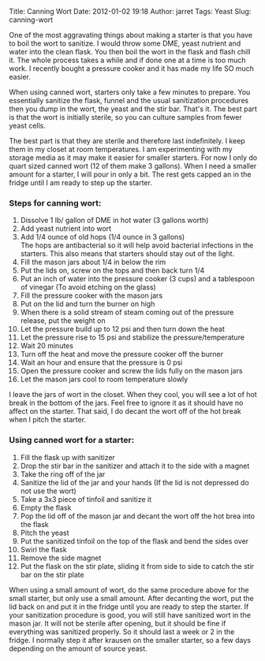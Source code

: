 Title: Canning Wort
Date: 2012-01-02 19:18
Author: jarret
Tags: Yeast
Slug: canning-wort

One of the most aggravating things about making a starter is that you
have to boil the wort to sanitize. I would throw some DME, yeast
nutrient and water into the clean flask. You then boil the wort in the
flask and flash chill it. The whole process takes a while and if done
one at a time is too much work. I recently bought a pressure cooker and
it has made my life SO much easier.

When using canned wort, starters only take a few minutes to prepare. You
essentially sanitize the flask, funnel and the usual
sanitization procedures then you dump in the wort, the yeast and the
stir bar. That's it. The best part is that the wort is initially
sterile, so you can culture samples from fewer yeast cells.

The best part is that they are sterile and therefore last indefinitely.
I keep them in my closet at room temperatures. I am experimenting with
my storage media as it may make it easier for smaller starters. For now
I only do quart sized canned wort (12 of them make 3 gallons). When I
need a smaller amount for a starter, I will pour in only a bit. The rest
gets capped an in the fridge until I am ready to step up the starter.


### Steps for canning wort:

1.  Dissolve 1 lb/ gallon of DME in hot water (3 gallons worth)
2.  Add yeast nutrient into wort
3.  Add 1/4 ounce of old hops (1/4 ounce in 3 gallons)  
    The hops are antibacterial so it will help avoid bacterial
    infections in the starters. This also means that starters should
    stay out of the light.
4.  Fill the mason jars about 1/4 in below the rim
5.  Put the lids on, screw on the tops and then back turn 1/4
6.  Put an inch of water into the pressure cooker (3 cups) and a
    tablespoon of vinegar (To avoid etching on the glass)
7.  Fill the pressure cooker with the mason jars
8.  Put on the lid and turn the burner on high
9.  When there is a solid stream of steam coming out of the pressure
    release, put the weight on
10. Let the pressure build up to 12 psi and then turn down the heat
11. Let the pressure rise to 15 psi and stabilize the
    pressure/temperature
12. Wait 20 minutes
13. Turn off the heat and move the pressure cooker off the burner
14. Wait an hour and ensure that the pressure is 0 psi
15. Open the pressure cooker and screw the lids fully on the mason jars
16. Let the mason jars cool to room temperature slowly


I leave the jars of wort in the closet. When they cool, you will see a
lot of hot break in the bottom of the jars. Feel free to ignore it as it
should have no affect on the starter. That said, I do decant the wort
off of the hot break when I pitch the starter.


### Using canned wort for a starter:

1.  Fill the flask up with sanitizer
2.  Drop the stir bar in the sanitizer and attach it to the side with a
    magnet
3.  Take the ring off of the jar
4.  Sanitize the lid of the jar and your hands (If the lid is not
    depressed do not use the wort)
5.  Take a 3x3 piece of tinfoil and sanitize it
6.  Empty the flask
7.  Pop the lid off of the mason jar and decant the wort off the hot
    brea into the flask
8.  Pitch the yeast
9.  Put the sanitized tinfoil on the top of the flask and bend the sides
    over
10. Swirl the flask
11. Remove the side magnet
12. Put the flask on the stir plate, sliding it from side to side to
    catch the stir bar on the stir plate


When using a small amount of wort, do the same procedure above for the
small starter, but only use a small amount. After decanting the wort,
put the lid back on and put it in the fridge until you are ready to step
the starter. If your sanitization procedure is good, you will still have
sanitized wort in the mason jar. It will not be sterile after opening,
but it should be fine if everything was sanitized properly. So it should
last a week or 2 in the fridge. I normally step it after krausen on the
smaller starter, so a few days depending on the amount of source yeast.
